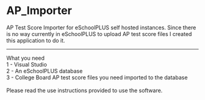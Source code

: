 # AP_Importer
AP Test Score Importer for eSchoolPLUS self hosted instances. Since there is no way currently in eSchoolPLUS to upload AP test score files I created this application to do it.   

---
What you need<br />
1 - Visual Studio <br />
2 - An eSchoolPLUS database<br />
3 - College Board AP test score files you need imported to the database<br />
<br />
Please read the use instructions provided to use the software.
